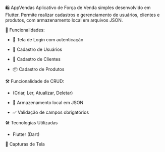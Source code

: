 🛍️ AppVendas
Aplicativo de Força de Venda simples desenvolvido em Flutter. Permite realizar cadastros e gerenciamento de usuários, clientes e produtos, com armazenamento local em arquivos JSON.

🚀 Funcionalidades:

- 🔐 Tela de Login com autenticação

- 👤 Cadastro de Usuários

- 🧾 Cadastro de Clientes

- 📦 Cadastro de Produtos

🛠️ Funcionalidade de CRUD:

- (Criar, Ler, Atualizar, Deletar)

- 💾 Armazenamento local em JSON

- ✅ Validação de campos obrigatórios

🛠️ Tecnologias Utilizadas
- Flutter (Dart)

📸 Capturas de Tela
